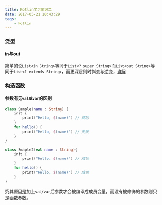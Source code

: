 ```yaml
---
title: Kotlin学习笔记二
date: 2017-05-21 10:43:29
tags:
    - Kotlin
---
```


### 泛型
#### in与out
简单的说`List<in String>`等同于`List<? super String>`而`List<out String>`等同于`List<? extends String>`，而更深层则时斜变与逆变，[详解](http://ohmerhe.com/2015/12/22/class-object-generic/)

### 构造函数
#### 参数有无`val或var`的区别

``` Kotlin
class Sample(name : String) {
	init {
		print("Hello, $(name)") // 成功
	}
	fun hello() {
		print("Hello, $(name)") // 失败 
	}
}

class Smaple2(val name : String){
	init {
		print("Hello, $(name)") // 成功
	}
	fun hello() {
		print("Hello, $(name)") // 成功 
	}
}
```

究其原因是加上`val/var`后参数才会被编译成成员变量，而没有被修饰的参数则只是函数参数。
